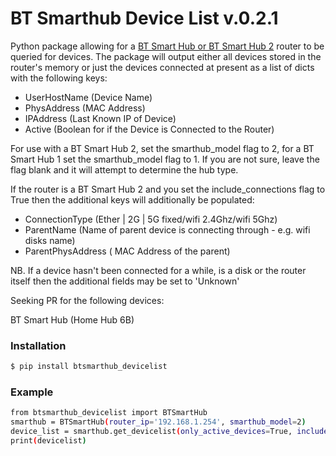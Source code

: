 # BT Smarthub Device List v.0.2.1

Python package allowing for a [BT Smart Hub or BT Smart Hub 2](https://www.productsandservices.bt.com/broadband/smart-hub/) router to be queried for devices.
The package will output either all devices stored in the router's memory or just the devices connected at present
as a list of dicts with the following keys:
  - UserHostName (Device Name)
  - PhysAddress (MAC Address)
  - IPAddress (Last Known IP of Device)
  - Active (Boolean for if the Device is Connected to the Router)
  
For use with a BT Smart Hub 2, set the smarthub_model flag to 2, for a BT Smart Hub 1 set the smarthub_model flag to 1. If you are not sure, leave the flag blank and it will attempt to determine the hub type.


If the router is a BT Smart Hub 2 and you set the include_connections flag to True then the additional keys will additionally be populated:
 - ConnectionType (Ether | 2G | 5G  fixed/wifi 2.4Ghz/wifi 5Ghz)
 - ParentName (Name of parent device is connecting through - e.g. wifi disks name)
 - ParentPhysAddress ( MAC Address of the parent)
 
 NB. If a device hasn't been connected for a while, is a disk or the router itself then the additional fields may be set to 'Unknown'
 
 

Seeking PR for the following devices:

BT Smart Hub (Home Hub 6B)

### Installation
```sh
$ pip install btsmarthub_devicelist
```

### Example

```sh
from btsmarthub_devicelist import BTSmartHub
smarthub = BTSmartHub(router_ip='192.168.1.254', smarthub_model=2)
device_list = smarthub.get_devicelist(only_active_devices=True, include_connections=True)
print(devicelist)
```

